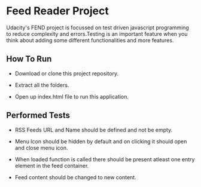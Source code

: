 # Feed Reader Project
 Udacity's FEND project is focussed on test driven javascript programming to reduce complexity and errors.Testing is an important feature when you think about adding some different functionalities and more features.



## How To Run

   * Download or clone this project repository.

   * Extract all the folders.

   * Open up index.html file to run this application.



## Performed Tests

   * RSS Feeds URL and Name should be defined and not be empty.

   * Menu Icon should be hidden by default and on clicking it should open and close menu icon.

   * When loaded function is called there should be present atleast one entry element in the feed container.
   
   * Feed content should be changed to new content.







